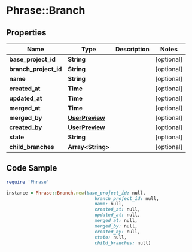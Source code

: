 # Phrase::Branch

## Properties

Name | Type | Description | Notes
------------ | ------------- | ------------- | -------------
**base_project_id** | **String** |  | [optional] 
**branch_project_id** | **String** |  | [optional] 
**name** | **String** |  | [optional] 
**created_at** | **Time** |  | [optional] 
**updated_at** | **Time** |  | [optional] 
**merged_at** | **Time** |  | [optional] 
**merged_by** | [**UserPreview**](UserPreview.md) |  | [optional] 
**created_by** | [**UserPreview**](UserPreview.md) |  | [optional] 
**state** | **String** |  | [optional] 
**child_branches** | **Array&lt;String&gt;** |  | [optional] 

## Code Sample

```ruby
require 'Phrase'

instance = Phrase::Branch.new(base_project_id: null,
                                 branch_project_id: null,
                                 name: null,
                                 created_at: null,
                                 updated_at: null,
                                 merged_at: null,
                                 merged_by: null,
                                 created_by: null,
                                 state: null,
                                 child_branches: null)
```


